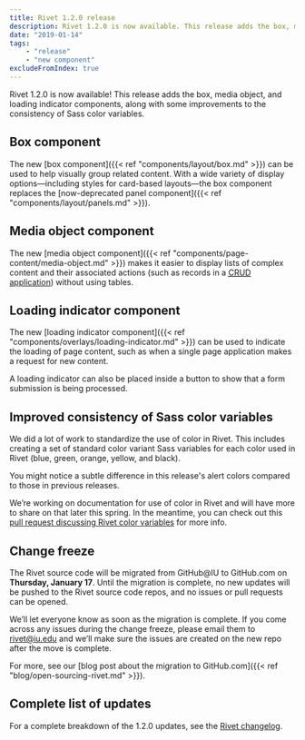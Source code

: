 ```yaml
---
title: Rivet 1.2.0 release
description: Rivet 1.2.0 is now available. This release adds the box, media object, and loading indicator components, along with some improvements to the consistency of Sass color variables.
date: "2019-01-14"
tags:
    - "release"
    - "new component"
excludeFromIndex: true
---
```

Rivet 1.2.0 is now available! This release adds the box, media object, and loading indicator components, along with some improvements to the consistency of Sass color variables.

## Box component

The new [box component]({{< ref "components/layout/box.md" >}}) can be used to help visually group related content. With a wide variety of display options—including styles for card-based layouts—the box component replaces the [now-deprecated panel component]({{< ref "components/layout/panels.md" >}}).

## Media object component

The new [media object component]({{< ref "components/page-content/media-object.md" >}}) makes it easier to display lists of complex content and their associated actions (such as records in a [<abbr title="Create, read, update, and delete">CRUD</abbr> application](https://en.wikipedia.org/wiki/Create,_read,_update_and_delete)) without using tables.

## Loading indicator component

The new [loading indicator component]({{< ref "components/overlays/loading-indicator.md" >}}) can be used to indicate the loading of page content, such as when a single page application makes a request for new content.

A loading indicator can also be placed inside a button to show that a form submission is being processed.

## Improved consistency of Sass color variables

We did a lot of work to standardize the use of color in Rivet. This includes creating a set of standard color variant Sass variables for each color used in Rivet (blue, green, orange, yellow, and black).

<div class="rvt-alert rvt-alert--info rvt-m-bottom-md rvt-m-top-sm">
    <p class="rvt-alert__message">You might notice a subtle difference in this release's alert colors compared to those in previous releases.</p>
</div>

We’re working on documentation for use of color in Rivet and will have more to share on that later this spring. In the meantime, you can check out this [pull request discussing Rivet color variables](https://github.iu.edu/UITS/rivet-source/pull/403) for more info.

## Change freeze

The Rivet source code will be migrated from GitHub@IU to GitHub.com on **Thursday, January 17**. Until the migration is complete, no new updates will be pushed to the Rivet source code repos, and no issues or pull requests can be opened.

We’ll let everyone know as soon as the migration is complete. If you come across any issues during the change freeze, please email them to [rivet@iu.edu](mailto:rivet@iu.edu) and we’ll make sure the issues are created on the new repo after the move is complete.

For more, see our [blog post about the migration to GitHub.com]({{< ref "blog/open-sourcing-rivet.md" >}}).

## Complete list of updates

For a complete breakdown of the 1.2.0 updates, see the [Rivet changelog](https://rivet.iu.edu/components/information/changelog/).
